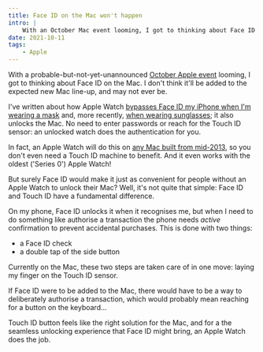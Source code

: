 ```yaml
---
title: Face ID on the Mac won't happen
intro: |
    With an October Mac event looming, I got to thinking about Face ID on the Mac; I don't think it'll be added now, and might not ever be.
date: 2021-10-11
tags:
    - Apple
---
```


With a probable-but-not-yet-unannounced [October Apple event](https://youtu.be/6k2-VqqQGww) looming, I got to thinking about Face ID on the Mac. I don't think it'll be added to the expected new Mac line-up, and may not ever be.

I've written about how Apple Watch [bypasses Face ID my iPhone when I'm wearing a mask](/blog/face-id-and-masks) and, more recently, [when wearing sunglasses](https://www.tempertemper.net/blog/ios-15-face-id-sunglasses-and-apple-watch); it also unlocks the Mac. No need to enter passwords or reach for the Touch ID sensor: an unlocked watch does the authentication for you.

In fact, an Apple Watch will do this on [any Mac built from mid-2013](https://support.apple.com/en-us/HT206995), so you don't even need a Touch ID machine to benefit. And it even works with the oldest ('Series 0') Apple Watch!

But surely Face ID would make it just as convenient for people without an Apple Watch to unlock their Mac? Well, it's not quite that simple: Face ID and Touch ID have a fundamental difference.

On my phone, Face ID unlocks it when it recognises me, but when I need to do something like authorise a transaction the phone needs *active* confirmation to prevent accidental purchases. This is done with two things:

- a Face ID check
- a double tap of the side button

Currently on the Mac, these two steps are taken care of in one move: laying my finger on the Touch ID sensor.

If Face ID were to be added to the Mac, there would have to be a way to deliberately authorise a transaction, which would probably mean reaching for a button on the keyboard…

Touch ID button feels like the right solution for the Mac, and for a the seamless unlocking experience that Face ID might bring, an Apple Watch does the job.
